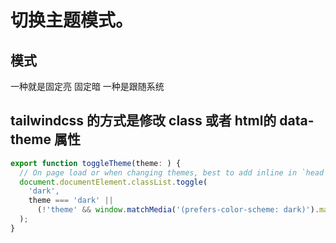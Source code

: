 # 切换主题模式。

## 模式

一种就是固定亮
固定暗
一种是跟随系统

## tailwindcss 的方式是修改 class 或者 html的 data-theme 属性

```typescript
export function toggleTheme(theme: ) {
  // On page load or when changing themes, best to add inline in `head` to avoid FOUC
  document.documentElement.classList.toggle(
    'dark',
    theme === 'dark' ||
      (!'theme' && window.matchMedia('(prefers-color-scheme: dark)').matches),
  );
}
```
